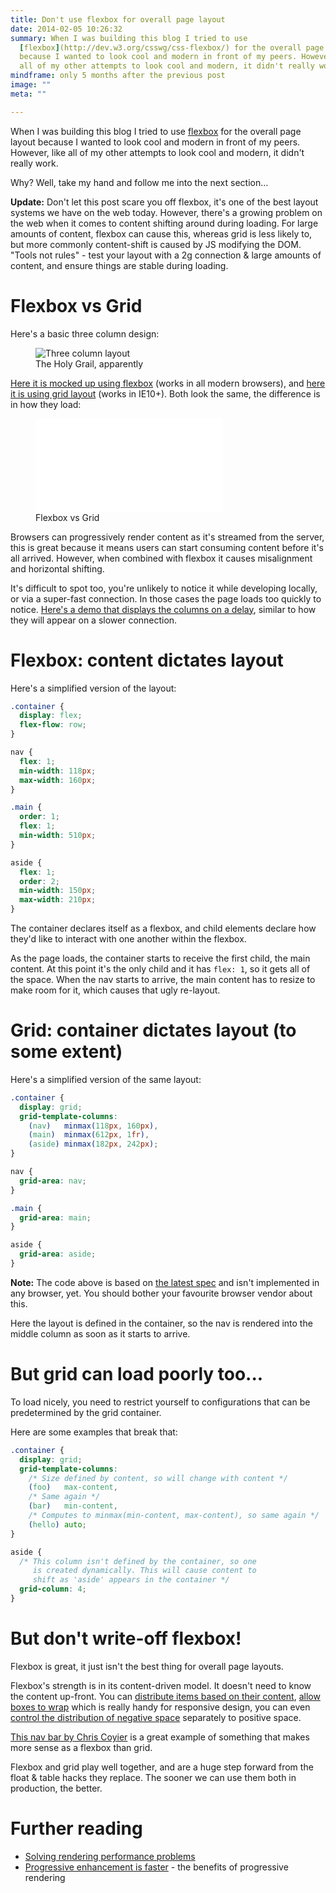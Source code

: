 ```yaml
---
title: Don't use flexbox for overall page layout
date: 2014-02-05 10:26:32
summary: When I was building this blog I tried to use
  [flexbox](http://dev.w3.org/csswg/css-flexbox/) for the overall page layout
  because I wanted to look cool and modern in front of my peers. However, like
  all of my other attempts to look cool and modern, it didn't really work.
mindframe: only 5 months after the previous post
image: ""
meta: ""

---
```


When I was building this blog I tried to use [flexbox](http://dev.w3.org/csswg/css-flexbox/) for the overall page layout because I wanted to look cool and modern in front of my peers. However, like all of my other attempts to look cool and modern, it didn't really work.

Why? Well, take my hand and follow me into the next section…

**Update:** Don't let this post scare you off flexbox, it's one of the best layout systems we have on the web today. However, there's a growing problem on the web when it comes to content shifting around during loading. For large amounts of content, flexbox can cause this, whereas grid is less likely to, but more commonly content-shift is caused by JS modifying the DOM. "Tools not rules" - test your layout with a 2g connection & large amounts of content, and ensure things are stable during loading.

# Flexbox vs Grid

Here's a basic three column design:

<figure class="full-figure">
  <img src="/static/posts/flexbox-vs-grid/site.png" alt="Three column layout">
  <figcaption>The Holy Grail, apparently</figcaption>
</figure>

[Here it is mocked up using flexbox](http://jsbin.com/iYEmaTUF/1) (works in all modern browsers), and [here it is using grid layout](http://jsbin.com/iYEmaTUF/2) (works in IE10+). Both look the same, the difference is in how they load:

<figure class="full-figure">
<div class="video"><iframe src="//www.youtube.com/embed/vPryjyFP5FM?rel=0&amp;html5=1" frameborder="0" allowfullscreen></iframe></div>
<figcaption>Flexbox vs Grid</figcaption>
</figure>

Browsers can progressively render content as it's streamed from the server, this is great because it means users can start consuming content before it's all arrived. However, when combined with flexbox it causes misalignment and horizontal shifting.

It's difficult to spot too, you're unlikely to notice it while developing locally, or via a super-fast connection. In those cases the page loads too quickly to notice. [Here's a demo that displays the columns on a delay](http://jsbin.com/iYEmaTUF/3), similar to how they will appear on a slower connection.

# Flexbox: content dictates layout

Here's a simplified version of the layout:

```css
.container {
  display: flex;
  flex-flow: row;
}

nav {
  flex: 1;
  min-width: 118px;
  max-width: 160px;
}

.main {
  order: 1;
  flex: 1;
  min-width: 510px;
}

aside {
  flex: 1;
  order: 2;
  min-width: 150px;
  max-width: 210px;
}
```

The container declares itself as a flexbox, and child elements declare how they'd like to interact with one another within the flexbox.

As the page loads, the container starts to receive the first child, the main content. At this point it's the only child and it has `flex: 1`, so it gets all of the space. When the nav starts to arrive, the main content has to resize to make room for it, which causes that ugly re-layout.

# Grid: container dictates layout (to some extent)

Here's a simplified version of the same layout:

```css
.container {
  display: grid;
  grid-template-columns:
    (nav)   minmax(118px, 160px),
    (main)  minmax(612px, 1fr),
    (aside) minmax(182px, 242px);
}

nav {
  grid-area: nav;
}

.main {
  grid-area: main;
}

aside {
  grid-area: aside;
}
```

**Note:** The code above is based on [the latest spec](http://dev.w3.org/csswg/css-grid/) and isn't implemented in any browser, yet. You should bother your favourite browser vendor about this.

Here the layout is defined in the container, so the nav is rendered into the middle column as soon as it starts to arrive.

# But grid can load poorly too...

To load nicely, you need to restrict yourself to configurations that can be predetermined by the grid container.

Here are some examples that break that:

```css
.container {
  display: grid;
  grid-template-columns:
    /* Size defined by content, so will change with content */
    (foo)   max-content,
    /* Same again */ 
    (bar)   min-content,
    /* Computes to minmax(min-content, max-content), so same again */
    (hello) auto;
}

aside {
  /* This column isn't defined by the container, so one
     is created dynamically. This will cause content to
     shift as 'aside' appears in the container */
  grid-column: 4;
}
```

# But don't write-off flexbox!

Flexbox is great, it just isn't the best thing for overall page layouts.

Flexbox's strength is in its content-driven model. It doesn't need to know the content up-front. You can [distribute items based on their content](http://dev.w3.org/csswg/css-flexbox/#valuedef-flex-basis), [allow boxes to wrap](http://dev.w3.org/csswg/css-flexbox/#flex-wrap-property) which is really handy for responsive design, you can even [control the distribution of negative space](http://dev.w3.org/csswg/css-flexbox/#flex-shrink-property) separately to positive space.

[This nav bar by Chris Coyier](http://codepen.io/chriscoyier/pen/FAbpm) is a great example of something that makes more sense as a flexbox than grid.

Flexbox and grid play well together, and are a huge step forward from the float & table hacks they replace. The sooner we can use them both in production, the better.

# Further reading

* [Solving rendering performance problems](/2013/solving-rendering-perf-puzzles/)
* [Progressive enhancement is faster](/2013/progressive-enhancement-is-faster/) - the benefits of progressive rendering